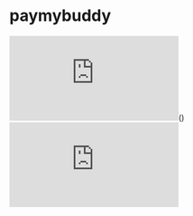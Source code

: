# paymybuddy
![Diagramme UML](https://github.com/hallierarnaud/paymybuddy/blob/develop/Diagramme%20Classe%20UML.pdf)()
![Modele Physique Données](https://github.com/hallierarnaud/paymybuddy/blob/develop/Modele%20Physique%20Donnees.pdf)
